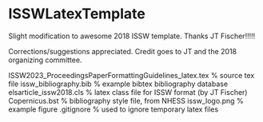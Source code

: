 # ISSWLatexTemplate
Slight modification to awesome 2018 ISSW template.  Thanks JT Fischer!!!!!

Corrections/suggestions appreciated.  Credit goes to JT and the 2018 organizing committee.

ISSW2023_ProceedingsPaperFormattingGuidelines_latex.tex  % source tex file
issw_bibliography.bib % example bibtex bibliography database
elsarticle_issw2018.cls % latex class file for ISSW format (by JT Fischer)
Copernicus.bst % bibliography style file, from NHESS
issw_logo.png % example figure
.gitignore % used to ignore temporary latex files

